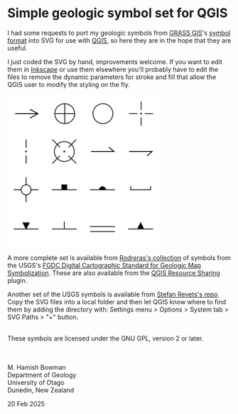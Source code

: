 # Simple geologic symbol set for QGIS

I had some requests to port my geologic symbols from
[GRASS GIS](https://grass.osgeo.org/learn/overview/)'s
[symbol format](https://grasswiki.osgeo.org/wiki/IconSymbols#New)
into SVG for use with
[QGIS](https://www.qgis.org/), so here they are in
the hope that they are useful.

I just coded the SVG by hand, improvements welcome. If you want
to edit them in [Inkscape](https://inkscape.org/) or use them
elsewhere you'll probably have to edit the files to remove the
dynamic parameters for stroke and fill that allow the QGIS user
to modify the styling on the fly.

<img src="collections/geology_symbols/preview/geo_symbols.png"
     width="344" align="center" alt="Geologic symbols">

A more complete set is available from
[Rodreras's collection](https://github.com/rodreras/geologic_icons/)
of symbols from the USGS's [FGDC Digital Cartographic Standard for
Geologic Map Symbolization](https://pubs.usgs.gov/tm/2006/11A02/).
These are also available from the
[QGIS Resource Sharing](https://plugins.qgis.org/plugins/qgis_resource_sharing/)
plugin.

Another set of the USGS symbols is available from 
[Stefan Revets's repo](https://sourceforge.net/projects/qgisgeologysymbology/files/).
Copy the SVG files into a local folder and then let QGIS know
where to find them by adding the directory with:
Settings menu > Options > System tab > SVG Paths > "+" button.

<br/>
These symbols are licensed under the GNU GPL, version 2 or later.

<br/><br/>
M. Hamish Bowman<br>
Department of Geology<br>
University of Otago<br>
Dunedin, New Zealand


20 Feb 2025
